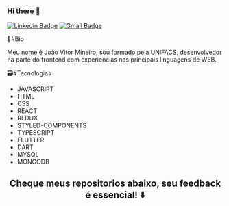 ### Hi there 👋
[![Linkedin Badge](https://img.shields.io/badge/-João%20Vitor-6633cc?style=flat-square&logo=Linkedin&logoColor=white&link=https://www.linkedin.com/in/joao-vitor-souza-dos-reis-mineiro-72511915b/)](https://www.linkedin.com/in/joao-vitor-souza-dos-reis-mineiro-72511915b/)
[![Gmail Badge](https://img.shields.io/badge/-joaovitor_reismineiro@hotmail.com-6633cc?style=flat-square&logo=Gmail&logoColor=white&link=mailto:joaovitor_reismineiro@hotmail.com)](mailto:joaovitor_reismineiro@hotmail.com)

📝#Bio
<p> Meu nome é João Vitor Mineiro, sou formado pela UNIFACS, desenvolvedor na parte do frontend com experiencias nas principais linguagens de WEB.</p>

🗃️#Tecnologias
- JAVASCRIPT
- HTML
- CSS
- REACT
- REDUX
- STYLED-COMPONENTS
- TYPESCRIPT
- FLUTTER
- DART
- MYSQL 
- MONGODB

<h2 align="center">Cheque meus repositorios abaixo, seu feedback é essencial! ⬇️</h2>
